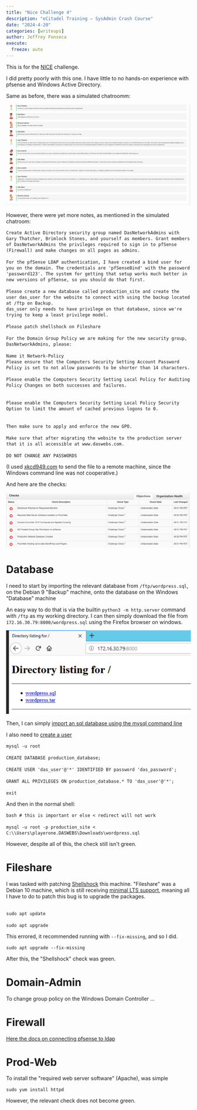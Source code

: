 ```yaml
---
title: "Nice Challenge 4"
description: "eCitadel Training — SysAdmin Crash Course"
date: "2024-4-20"
categories: [writeups]
author: Jeffrey Fonseca
execute:
  freeze: auto
---
```


This is for the [NICE](https://nice-challenge.com/) challenge.

I did pretty poorly with this one. I have little to no hands-on experience with pfsense and Windows Active Directory.


Same as before, there was a simulated chatroomm:

![meeting notes](images/meetingnotes.png)


However, there were yet more notes, as mentioned in the simulated chatroom:

```{.defualt}
Create Active Directory security group named DasNetworkAdmins with Gary Thatcher, Brimlock Stones, and yourself as members. Grant members of DasNetworkAdmins the privileges required to sign in to pfSense (Firewall) and make changes on all pages as admins.

For the pfSense LDAP authentication, I have created a bind user for you on the domain. The credentials are 'pfSenseBind' with the password 'password123'. The system for getting that setup works much better in new versions of pfSense, so you should do that first.

Please create a new database called production_site and create the user das_user for the website to connect with using the backup located at /ftp on Backup.
das_user only needs to have privilege on that database, since we're trying to keep a least privilege model.

Please patch shellshock on Fileshare

For the Domain Group Policy we are making for the new security group, DasNetworkAdmins, please:

Name it Network-Policy
Please ensure that the Computers Security Setting Account Password Policy is set to not allow passwords to be shorter than 14 characters.

Please enable the Computers Security Setting Local Policy for Auditing Policy Changes on both successes and failures.
    

Please enable the Computers Security Setting Local Policy Security Option to limit the amount of cached previous logons to 0.
    

Then make sure to apply and enforce the new GPO.

Make sure that after migrating the website to the production server that it is all accessible at www.daswebs.com.

DO NOT CHANGE ANY PASSWORDS
```

(I used [xkcd949.com](https://xkcd949.com) to send the file to a remote machine, since the Windows command line was not cooperative.)

And here are the checks:

![](images/initialchecks.png)




# Database

I need to start by importing the relevant database from `/ftp/wordpress.sql`, on the Debian 9 "Backup" machine, onto the database on the Windows "Database" machine

An easy way to do that is via the builtin `python3 -m http.server` command with `/ftp` as my working directory. I can then simply download the file from `172.16.30.79:8000/wordpress.sql` using the Firefox browser on windows. 

![](images/firefoxdownloads.png)

Then, I can simply [import an sql database using the mysql command line](https://www.digitalocean.com/community/tutorials/how-to-import-and-export-databases-in-mysql-or-mariadb#step-2-mdash-importing-a-mysql-or-mariadb-database)

I also need to [create a user](https://www.digitalocean.com/community/tutorials/how-to-create-a-new-user-and-grant-permissions-in-mysql)

```{.default}
mysql -u root

CREATE DATABASE production_database;

CREATE USER 'das_user'@'*' IDENTIFIED BY password 'das_password';

GRANT ALL PRIVILEGES ON production_database.* TO 'das_user'@'*';

exit
```

And then in the normal shell:

```{.default}
bash # this is important or else < redirect will not work

mysql -u root -p production_site < C:\\Users\playerone.DASWEBS\Downloads\wordpress.sql
```

However, despite all of this, the check still isn't green. 


# Fileshare

I was tasked with patching [Shellshock](https://en.wikipedia.org/wiki/Shellshock_(software_bug)) this machine. "Fileshare" was a Debian 10 machine, which is still receiving [minimal LTS support](https://endoflife.date/debian), meaning all I have to do to patch this bug is to upgrade the packages. 

```{.default}

sudo apt update

sudo apt upgrade
```

This errored, it recommended running with `--fix-missing`, and so I did.

```{.default}
sudo apt upgrade --fix-missing
```

After this, the "Shellshock" check was green.

# Domain-Admin

To change group policy on the Windows Domain Controller ...


# Firewall

[Here the docs on connecting pfsense to ldap](https://docs.netgate.com/pfsense/en/latest/usermanager/ldap.html)


# Prod-Web

To install the "required web server software" (Apache), was simple

```{.default}
sudo yum install httpd
```

However, the relevant check does not become green. 



